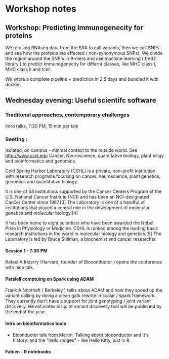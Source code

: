 
# Workshop notes 

## Workshop: Predicting Immunogenecity for proteins  

We're using RNAseq data from the SRA to call variants, then we call SNPs and see how the proteins are effected ( non-synonymous SNPs). We divide the region around the SNP's in 9-mers and use machine learning ( fred2 library ) to predict Immunogenecity for differnt classes, like MHC class I, MHC class II and tcell. 

We wrote a complete pipeline + prediction in 2.5 days and bundled it with docker.

## Wednesday evening: Useful scientifc software 
### Traditonal approaches, contemporary challenges 
Intro talks, 7:30 PM, 15 min per talk 

### Seeting : 
Isolated, on campus - minmal contact to the outside world.
See http://www.cshl.edu 
Cancer, Neuroscience, quantitative biology, plant biligy and bioinformatics and genomics.  

Cold Spring Harbor Laboratory (CSHL) is a private, non-profit institution with research programs focusing on cancer, neuroscience, plant genetics, genomics and quantitative biology.

It is one of 68 institutions supported by the Cancer Centers Program of the U.S. National Cancer Institute (NCI) and has been an NCI-designated Cancer Center since 1987.[3] The Laboratory is one of a handful of institutions that played a central role in the development of molecular genetics and molecular biology.[4]

It has been home to eight scientists who have been awarded the Nobel Prize in Physiology or Medicine. CSHL is ranked among the leading basic research institutions in the world in molecular biology and genetics.[5] The Laboratory is led by Bruce Stillman, a biochemist and cancer researcher.

#### Session 1 - 7:30 PM 
Rafael A Irizarry  (Harvard, founder of Bioconductor ) opens the conference with nice talk. 

#### Paralell comptuing on Spark using ADAM 
Frank A Nnothaft ( Berkeley ) talks about ADAM and how they speed up the variant calling by doing a clean gatk rewrite in scalar / spark framework. They currently don't have a support for joint genotyping / joint variant discovery. He estimates his joint variant discovery tool will be published by the end of the year. 


#### Intro on bioinformatics tools 
- Biconductor talk from Martin. Talking about bioconductor and it's history. and the "hello ranges" - like Hello Kitty, just in R. 

#### Fabien - R notebooks 

